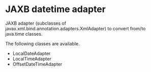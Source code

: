 # JAXB datetime adapter

JAXB adapter (subclasses of javax.xml.bind.annotation.adapters.XmlAdapter) to
convert from/to java.time classes.

The following classes are available.

- LocalDateAdapter
- LocalTimeAdapter
- OffsetDateTimeAdapter
